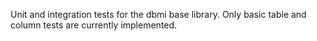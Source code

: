 Unit and integration tests for the dbmi base library. Only basic table and column tests are currently implemented.

